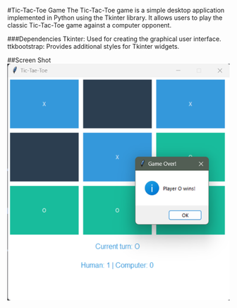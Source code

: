 #Tic-Tac-Toe Game
The Tic-Tac-Toe game is a simple desktop application implemented in Python using the Tkinter library. It allows users to play the classic Tic-Tac-Toe game against a computer opponent.

###Dependencies
Tkinter: Used for creating the graphical user interface.
ttkbootstrap: Provides additional styles for Tkinter widgets.

##Screen Shot
![Screenshot](./p1.png)

